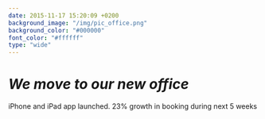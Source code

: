 ```yaml
---
date: 2015-11-17 15:20:09 +0200
background_image: "/img/pic_office.png"
background_color: "#000000"
font_color: "#ffffff"
type: "wide"
---
```

# *We move to our new office*

iPhone and iPad app launched. 23% growth in booking during next 5 weeks
